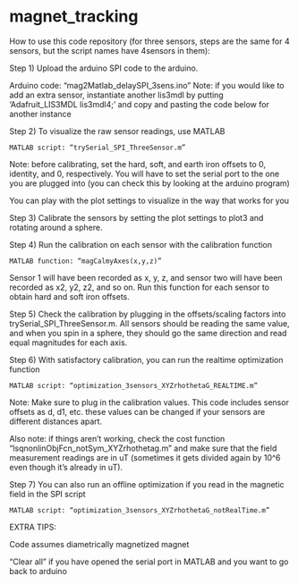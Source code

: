 # magnet_tracking



How to use this code repository (for three sensors, steps are the same for 4 sensors, but the script names have 4sensors in them):

Step 1) Upload the arduino SPI code to the arduino. 

Arduino code: “mag2Matlab_delaySPI_3sens.ino” 
Note: if you would like to add an extra sensor, instantiate another lis3mdl by putting ‘Adafruit_LIS3MDL lis3mdl4;’ and copy and pasting the code below for another instance

Step 2) To visualize the raw sensor readings, use MATLAB	

	MATLAB script: “trySerial_SPI_ThreeSensor.m”
Note: before calibrating, set the hard, soft, and earth iron offsets to 0, identity, and 0, respectively. You will have to set the serial port to the one you are plugged into (you can check this by looking at the arduino program)

You can play with the plot settings to visualize in the way that works for you 

Step 3) Calibrate the sensors by setting the plot settings to plot3 and rotating around a sphere. 

Step 4) Run the calibration on each sensor with the calibration function
	
	MATLAB function: “magCalmyAxes(x,y,z)”
Sensor 1 will have been recorded as x, y, z, and sensor two will have been recorded as x2, y2, z2, and so on. Run this function for each sensor to obtain hard and soft iron offsets.

Step 5) Check the calibration by plugging in the offsets/scaling factors into trySerial_SPI_ThreeSensor.m. All sensors should be reading the same value, and when you spin in a sphere, they should go the same direction and read equal magnitudes for each axis.

Step 6) With satisfactory calibration, you can run the realtime optimization function
	
	MATLAB script: “optimization_3sensors_XYZrhothetaG_REALTIME.m”
Note: Make sure to plug in the calibration values. This code includes sensor offsets as d, d1, etc. these values can be changed if your sensors are different distances apart.

Also note: if things aren’t working, check the cost function “lsqnonlinObjFcn_notSym_XYZrhothetag.m” and make sure that the field measurement readings are in uT (sometimes it gets divided again by 10^6 even though it’s already in uT).

Step 7) You can also run an offline optimization if you read in the magnetic field in the SPI script
	
	MATLAB script: “optimization_3sensors_XYZrhothetaG_notRealTime.m”

EXTRA TIPS: 

Code assumes diametrically magnetized magnet

“Clear all” if you have opened the serial port in MATLAB and you want to go back to arduino
